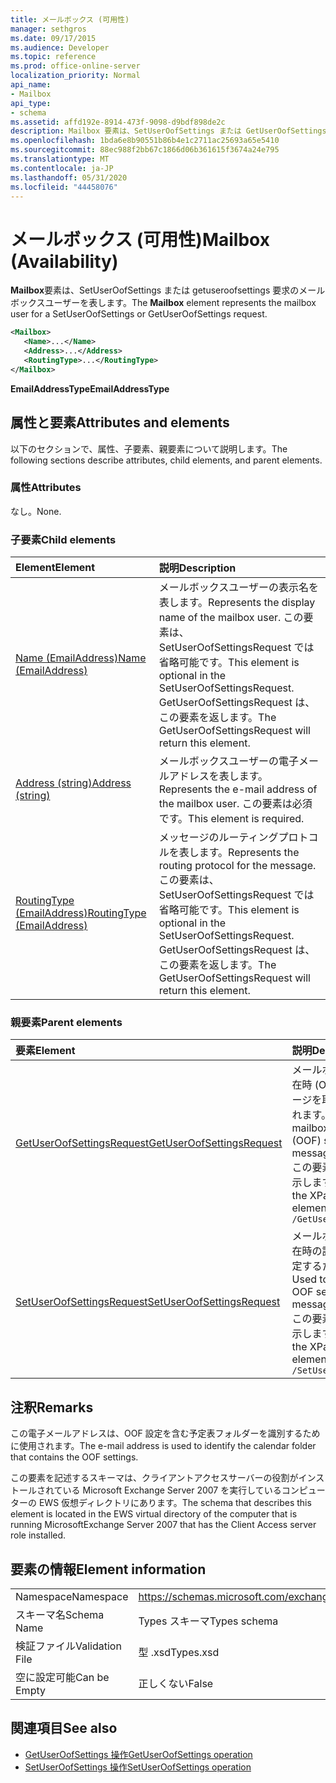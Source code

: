 ```yaml
---
title: メールボックス (可用性)
manager: sethgros
ms.date: 09/17/2015
ms.audience: Developer
ms.topic: reference
ms.prod: office-online-server
localization_priority: Normal
api_name:
- Mailbox
api_type:
- schema
ms.assetid: affd192e-8914-473f-9098-d9bdf898de2c
description: Mailbox 要素は、SetUserOofSettings または GetUserOofSettings 要求のメールボックスユーザーを表します。
ms.openlocfilehash: 1bda6e8b90551b86b4e1c2711ac25693a65e5410
ms.sourcegitcommit: 88ec988f2bb67c1866d06b361615f3674a24e795
ms.translationtype: MT
ms.contentlocale: ja-JP
ms.lasthandoff: 05/31/2020
ms.locfileid: "44458076"
---
```

# <a name="mailbox-availability"></a><span data-ttu-id="118eb-103">メールボックス (可用性)</span><span class="sxs-lookup"><span data-stu-id="118eb-103">Mailbox (Availability)</span></span>

<span data-ttu-id="118eb-104">**Mailbox**要素は、SetUserOofSettings または getuseroofsettings 要求のメールボックスユーザーを表します。</span><span class="sxs-lookup"><span data-stu-id="118eb-104">The **Mailbox** element represents the mailbox user for a SetUserOofSettings or GetUserOofSettings request.</span></span> 
  
```xml
<Mailbox>
   <Name>...</Name>
   <Address>...</Address>
   <RoutingType>...</RoutingType>
</Mailbox>
```

<span data-ttu-id="118eb-105">**EmailAddressType**</span><span class="sxs-lookup"><span data-stu-id="118eb-105">**EmailAddressType**</span></span>

## <a name="attributes-and-elements"></a><span data-ttu-id="118eb-106">属性と要素</span><span class="sxs-lookup"><span data-stu-id="118eb-106">Attributes and elements</span></span>

<span data-ttu-id="118eb-107">以下のセクションで、属性、子要素、親要素について説明します。</span><span class="sxs-lookup"><span data-stu-id="118eb-107">The following sections describe attributes, child elements, and parent elements.</span></span>
  
### <a name="attributes"></a><span data-ttu-id="118eb-108">属性</span><span class="sxs-lookup"><span data-stu-id="118eb-108">Attributes</span></span>

<span data-ttu-id="118eb-109">なし。</span><span class="sxs-lookup"><span data-stu-id="118eb-109">None.</span></span>
  
### <a name="child-elements"></a><span data-ttu-id="118eb-110">子要素</span><span class="sxs-lookup"><span data-stu-id="118eb-110">Child elements</span></span>

|<span data-ttu-id="118eb-111">**Element**</span><span class="sxs-lookup"><span data-stu-id="118eb-111">**Element**</span></span>|<span data-ttu-id="118eb-112">**説明**</span><span class="sxs-lookup"><span data-stu-id="118eb-112">**Description**</span></span>|
|:-----|:-----|
|[<span data-ttu-id="118eb-113">Name (EmailAddress)</span><span class="sxs-lookup"><span data-stu-id="118eb-113">Name (EmailAddress)</span></span>](name-emailaddress.md) <br/> |<span data-ttu-id="118eb-114">メールボックスユーザーの表示名を表します。</span><span class="sxs-lookup"><span data-stu-id="118eb-114">Represents the display name of the mailbox user.</span></span> <span data-ttu-id="118eb-115">この要素は、SetUserOofSettingsRequest では省略可能です。</span><span class="sxs-lookup"><span data-stu-id="118eb-115">This element is optional in the SetUserOofSettingsRequest.</span></span> <span data-ttu-id="118eb-116">GetUserOofSettingsRequest は、この要素を返します。</span><span class="sxs-lookup"><span data-stu-id="118eb-116">The GetUserOofSettingsRequest will return this element.</span></span>  <br/> |
|[<span data-ttu-id="118eb-117">Address (string)</span><span class="sxs-lookup"><span data-stu-id="118eb-117">Address (string)</span></span>](address-string.md) <br/> |<span data-ttu-id="118eb-118">メールボックスユーザーの電子メールアドレスを表します。</span><span class="sxs-lookup"><span data-stu-id="118eb-118">Represents the e-mail address of the mailbox user.</span></span> <span data-ttu-id="118eb-119">この要素は必須です。</span><span class="sxs-lookup"><span data-stu-id="118eb-119">This element is required.</span></span>  <br/> |
|[<span data-ttu-id="118eb-120">RoutingType (EmailAddress)</span><span class="sxs-lookup"><span data-stu-id="118eb-120">RoutingType (EmailAddress)</span></span>](routingtype-emailaddress.md) <br/> |<span data-ttu-id="118eb-121">メッセージのルーティングプロトコルを表します。</span><span class="sxs-lookup"><span data-stu-id="118eb-121">Represents the routing protocol for the message.</span></span> <span data-ttu-id="118eb-122">この要素は、SetUserOofSettingsRequest では省略可能です。</span><span class="sxs-lookup"><span data-stu-id="118eb-122">This element is optional in the SetUserOofSettingsRequest.</span></span> <span data-ttu-id="118eb-123">GetUserOofSettingsRequest は、この要素を返します。</span><span class="sxs-lookup"><span data-stu-id="118eb-123">The GetUserOofSettingsRequest will return this element.</span></span>  <br/> |
   
### <a name="parent-elements"></a><span data-ttu-id="118eb-124">親要素</span><span class="sxs-lookup"><span data-stu-id="118eb-124">Parent elements</span></span>

|<span data-ttu-id="118eb-125">**要素**</span><span class="sxs-lookup"><span data-stu-id="118eb-125">**Element**</span></span>|<span data-ttu-id="118eb-126">**説明**</span><span class="sxs-lookup"><span data-stu-id="118eb-126">**Description**</span></span>|
|:-----|:-----|
|[<span data-ttu-id="118eb-127">GetUserOofSettingsRequest</span><span class="sxs-lookup"><span data-stu-id="118eb-127">GetUserOofSettingsRequest</span></span>](getuseroofsettingsrequest.md) <br/> |<span data-ttu-id="118eb-128">メールボックスユーザーの不在時 (OOF) の設定とメッセージを取得するために使用されます。</span><span class="sxs-lookup"><span data-stu-id="118eb-128">Used to get a mailbox user's Out of Office (OOF) settings and messages.</span></span>  <br/> <span data-ttu-id="118eb-129">この要素の XPath 式を次に示します。</span><span class="sxs-lookup"><span data-stu-id="118eb-129">The following is the XPath expression to this element:</span></span>  <br/>  `/GetUserOofSettingsRequest` <br/> |
|[<span data-ttu-id="118eb-130">SetUserOofSettingsRequest</span><span class="sxs-lookup"><span data-stu-id="118eb-130">SetUserOofSettingsRequest</span></span>](setuseroofsettingsrequest.md) <br/> |<span data-ttu-id="118eb-131">メールボックスユーザーの不在時の設定とメッセージを設定するために使用します。</span><span class="sxs-lookup"><span data-stu-id="118eb-131">Used to set a mailbox user's OOF settings and messages.</span></span>  <br/> <span data-ttu-id="118eb-132">この要素の XPath 式を次に示します。</span><span class="sxs-lookup"><span data-stu-id="118eb-132">The following is the XPath expression to this element:</span></span>  <br/>  `/SetUserOofSettingsRequest` <br/> |
   
## <a name="remarks"></a><span data-ttu-id="118eb-133">注釈</span><span class="sxs-lookup"><span data-stu-id="118eb-133">Remarks</span></span>

<span data-ttu-id="118eb-134">この電子メールアドレスは、OOF 設定を含む予定表フォルダーを識別するために使用されます。</span><span class="sxs-lookup"><span data-stu-id="118eb-134">The e-mail address is used to identify the calendar folder that contains the OOF settings.</span></span> 
  
<span data-ttu-id="118eb-135">この要素を記述するスキーマは、クライアントアクセスサーバーの役割がインストールされている Microsoft Exchange Server 2007 を実行しているコンピューターの EWS 仮想ディレクトリにあります。</span><span class="sxs-lookup"><span data-stu-id="118eb-135">The schema that describes this element is located in the EWS virtual directory of the computer that is running MicrosoftExchange Server 2007 that has the Client Access server role installed.</span></span>
  
## <a name="element-information"></a><span data-ttu-id="118eb-136">要素の情報</span><span class="sxs-lookup"><span data-stu-id="118eb-136">Element information</span></span>

|||
|:-----|:-----|
|<span data-ttu-id="118eb-137">Namespace</span><span class="sxs-lookup"><span data-stu-id="118eb-137">Namespace</span></span>  <br/> |https://schemas.microsoft.com/exchange/services/2006/types  <br/> |
|<span data-ttu-id="118eb-138">スキーマ名</span><span class="sxs-lookup"><span data-stu-id="118eb-138">Schema Name</span></span>  <br/> |<span data-ttu-id="118eb-139">Types スキーマ</span><span class="sxs-lookup"><span data-stu-id="118eb-139">Types schema</span></span>  <br/> |
|<span data-ttu-id="118eb-140">検証ファイル</span><span class="sxs-lookup"><span data-stu-id="118eb-140">Validation File</span></span>  <br/> |<span data-ttu-id="118eb-141">型 .xsd</span><span class="sxs-lookup"><span data-stu-id="118eb-141">Types.xsd</span></span>  <br/> |
|<span data-ttu-id="118eb-142">空に設定可能</span><span class="sxs-lookup"><span data-stu-id="118eb-142">Can be Empty</span></span>  <br/> |<span data-ttu-id="118eb-143">正しくない</span><span class="sxs-lookup"><span data-stu-id="118eb-143">False</span></span>  <br/> |
   
## <a name="see-also"></a><span data-ttu-id="118eb-144">関連項目</span><span class="sxs-lookup"><span data-stu-id="118eb-144">See also</span></span>

- [<span data-ttu-id="118eb-145">GetUserOofSettings 操作</span><span class="sxs-lookup"><span data-stu-id="118eb-145">GetUserOofSettings operation</span></span>](getuseroofsettings-operation.md)
- [<span data-ttu-id="118eb-146">SetUserOofSettings 操作</span><span class="sxs-lookup"><span data-stu-id="118eb-146">SetUserOofSettings operation</span></span>](setuseroofsettings-operation.md)

